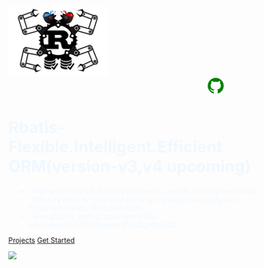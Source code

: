 <img src="logo.png" style="width: 200px;height: 140px" />

<div style="margin-left: 400px;" >
<a href="https://github.com/rbatis/rbatis" target="_blank">
<svg class="octicon octicon-mark-github v-align-middle" height="32" viewBox="0 0 16 16" version="1.1" width="32" aria-hidden="true"><path fill="green" fill-rule="evenodd" d="M8 0C3.58 0 0 3.58 0 8c0 3.54 2.29 6.53 5.47 7.59.4.07.55-.17.55-.38 0-.19-.01-.82-.01-1.49-2.01.37-2.53-.49-2.69-.94-.09-.23-.48-.94-.82-1.13-.28-.15-.68-.52-.01-.53.63-.01 1.08.58 1.23.82.72 1.21 1.87.87 2.33.66.07-.52.28-.87.51-1.07-1.78-.2-3.64-.89-3.64-3.95 0-.87.31-1.59.82-2.15-.08-.2-.36-1.02.08-2.12 0 0 .67-.21 2.2.82.64-.18 1.32-.27 2-.27.68 0 1.36.09 2 .27 1.53-1.04 2.2-.82 2.2-.82.44 1.1.16 1.92.08 2.12.51.56.82 1.27.82 2.15 0 3.07-1.87 3.75-3.65 3.95.29.25.54.73.54 1.48 0 1.07-.01 1.93-.01 2.2 0 .21.15.46.55.38A8.013 8.013 0 0016 8c0-4.42-3.58-8-8-8z"></path></svg>
</a>
</div>

<h1 style="color: aliceblue;font-size: 32px">Rbatis-Flexible.Intelligent.Efficient ORM(version-v3,v4 upcoming)</h1>

<ul style="padding-left: 40px;" >
<li align="left" style="color: aliceblue" >- high-performance, fully asynchronous, compile time (dynamic SQL)</li>
<li align="left" style="color: aliceblue" >- Memory security, coroutine security, transaction security (anti-forget to commit), 100% safe code</li>
<li align="left" style="color: aliceblue" >- Rich plugins, paging logic/delete/SQL interceptors/CRUD/Wrapper/PySQL/HtmlSQL</li>
</ul>


[Projects](https://github.com/rbatis)
[Get Started](#Rbatis-install)

![](_media/bg.jpg)
